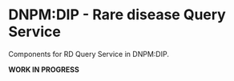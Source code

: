 # DNPM:DIP - Rare disease Query Service

Components for RD Query Service in DNPM:DIP.


**WORK IN PROGRESS**
